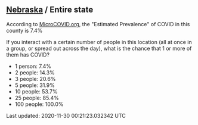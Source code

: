 
## [Nebraska](/united-states/nebraska) / Entire state

According to [MicroCOVID.org](http://microcovid.org),
the "Estimated Prevalence" of COVID in this county is 7.4%

If you interact with a certain number of people in this location
(all at once in a group, or spread out across the day), what is the chance that
1 or more of them has COVID?

- 1 person: 7.4%
- 2 people: 14.3%
- 3 people: 20.6%
- 5 people: 31.9%
- 10 people: 53.7%
- 25 people: 85.4%
- 100 people: 100.0%

Last updated: 2020-11-30 00:21:23.032342 UTC
